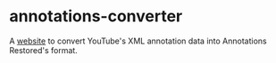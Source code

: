 # annotations-converter
A [website](https://afrmtbl.github.io/annotations-converter/) to convert YouTube's XML annotation data into Annotations Restored's format.
